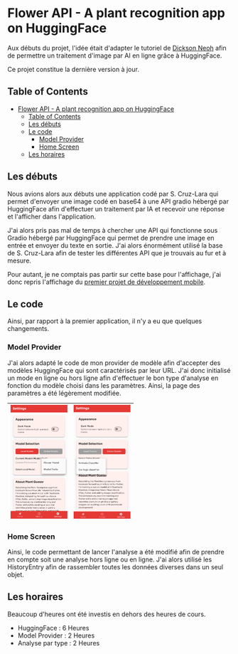 # Flower API - A plant recognition app on HuggingFace

Aux débuts du projet, l'idée était d'adapter le tutoriel de [Dickson Neoh](https://dicksonneoh.com/portfolio/bringing_high_quality_image_models_to_mobile/#-hugging-face-x-timm) afin de permettre un traitement d'image par AI en ligne grâce à HuggingFace.

Ce projet constitue la dernière version à jour.

## Table of Contents

- [Flower API - A plant recognition app on HuggingFace](#flower-api---a-plant-recognition-app-on-huggingface)
  * [Table of Contents](#table-of-contents)
  * [Les débuts](#les-d-buts)
  * [Le code](#le-code)
    + [Model Provider](#model-provider)
    + [Home Screen](#home-screen)
  * [Les horaires](#les-horaires)

## Les débuts

Nous avions alors aux débuts une application codé par S. Cruz-Lara qui permet d'envoyer une image codé en base64 à une API gradio hébergé par HuggingFace afin d'effectuer un traitement par IA et recevoir une réponse et l'afficher dans l'application.

J'ai alors pris pas mal de temps à chercher une API qui fonctionne sous Gradio hébergé par HuggingFace qui permet de prendre une image en entrée et envoyer du texte en sortie. J'ai alors énormément utilisé la base de S. Cruz-Lara afin de tester les différentes API que je trouvais au fur et à mesure.

Pour autant, je ne comptais pas partir sur cette base pour l'affichage, j'ai donc repris l'affichage du [premier projet de développement mobile](https://github.com/Eylexander/flutter_plant_recogniser).

## Le code

Ainsi, par rapport à la premier application, il n'y a eu que quelques changements.

### Model Provider

J'ai alors adapté le code de mon provider de modèle afin d'accepter des modèles HuggingFace qui sont caractérisés par leur URL. J'ai donc initialisé un mode en ligne ou hors ligne afin d'effectuer le bon type d'analyse en fonction du modèle choisi dans les paramètres. Ainsi, la page des paramètres a été légèrement modifiée.

| <img src="./demo/SettingsScreen1.png" alt="SettingsScreen1" style="zoom:25%;" /> | <img src="./demo/SettingsScreen2.png" alt="SettingsScreen2" style="zoom:25%;" /> |
| ------------------------------------------------------------ | ------------------------------------------------------------ |


### Home Screen

Ainsi, le code permettant de lancer l'analyse a été modifié afin de prendre en compte soit une analyse hors ligne ou en ligne. J'ai alors utilisé les HistoryEntry afin de rassembler toutes les données diverses dans un seul objet.

## Les horaires

Beaucoup d'heures ont été investis en dehors des heures de cours.

- HuggingFace : 6 Heures
- Model Provider : 2 Heures
- Analyse par type : 2 Heures
